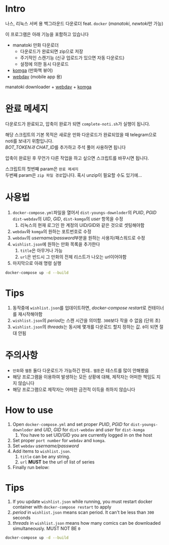 # Intro

나스, 리눅스 서버 용 백그라운드 다운로더 feat. `docker` (_manatoki_, *newtoki*만 가능)

이 프로그램은 아래 기능을 포함하고 있습니다

- manatoki 만화 다운로더
  - 다운로드가 완료되면 zip으로 저장
  - 주기적인 스캔기능 (신규 업로드가 있으면 자동 다운로드)
  - 설정에 의한 동시 다운로드
- [komga](https://komga.org/) (만화책 뷰어)
- [webdav](https://hub.docker.com/r/ugeek/webdav) (mobile app 용)

manatoki downloader + [webdav](https://hub.docker.com/r/ugeek/webdav) + [komga](https://komga.org/)

# 완료 메세지

다운로드가 완료되고, 압축이 완료가 되면 `complete-noti.sh`가 실행이 됩니다.

해당 스크립트의 기본 목적은 새로운 만화 다운로드가 완료되었을 때 telegram으로 noti를 보내기 위함입니다.  
*BOT_TOKEN과 CHAT_ID*를 추가하고 주석 풀어 사용하면 됩니다

압축이 완료된 후 무언가 다른 작업을 하고 싶으면 스크립트를 바꾸시면 됩니다.

스크립트의 첫번째 param은 `완료 메세지`  
두번째 param은 `zip 파일 경로`입니다. 혹시 unzip이 필요할 수도 있기에...

# 사용법

1. `docker-compose.yml`파일을 열어서 `dist-youngs-downloder`의 _PUID_, _PGID_ `dist-webdav`의 _UID_, _GID_, `dist-komga`의 _user_ 항목을 수정
   1. 리눅스의 현재 로그인 한 계정의 UID/GID와 같은 것으로 셋팅해야함
1. `webdav`와 `komga`의 원하는 포트번호로 수정
1. `webdav`의 *username/password*부분을 원하는 사용자/패스워드로 수정
1. `wishlist.json`에 원하는 만화 목록을 추가한다
   1. `title`은 아무거나 가능
   1. `url`은 반드시 그 만화의 전체 리스트가 나오는 url이어야함
1. 마지막으로 아래 명령 실행

```sh
docker-compose up -d --build
```

# Tips

1. 동작중에 `wishlist.json`를 업데이트하면, *docker-compose restart*로 컨테이너를 재시작해야함
1. `wishlist.json`의 *period*는 스캔 시간을 의미함. `300`보다 작을 수 없음 (단위 초)
1. `wishlist.json`의 *threads*는 동시에 몇개를 다운로드 할지 정하는 값. `0`이 되면 절대 안됨

# 주의사항

- `만화`와 `웹툰` 둘다 다운로드가 가능하긴 한데.. `웹툰`은 테스트를 많이 안해봤음
- 해당 프로그램을 이용하여 발생하는 모든 상황에 대해, 제작자는 어떠한 책임도 지지 않습니다
- 해당 프로그램으로 제작자는 어떠한 금전적 이득을 취하지 않습니다

# How to use

1. Open `docker-compose.yml` and set proper _PUID_, _PGID_ for `dist-youngs-downloder` and _UID_, _GID_ for `dist-webdav` and _user_ for `dist-komga`
   1. You have to set UID/GID you are currently logged in on the host
1. Set proper `port number` for `webdav` and `komga`.
1. Set `webdav` _username/password_
1. Add items to `wishlist.json`.
   1. `title` can be any string.
   1. `url` **MUST** be the url of list of series
1. Finally run below:

# Tips

1. If you update `wishlist.json` while running, you must restart docker container with `docker-compose restart` to apply
1. _period_ in `wishlist.json` means scan period. It can't be less than `300` seconds
1. _threads_ in `wishlist.json` means how many comics can be downloaded simultaneously. MUST NOT BE `0`

```sh
docker-compose up -d --build
```

